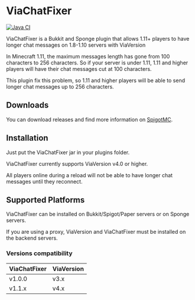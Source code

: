 # ViaChatFixer

[![Java CI](https://github.com/MrMicky-FR/ViaChatFixer/actions/workflows/build.yml/badge.svg)](https://github.com/MrMicky-FR/ViaChatFixer/actions/workflows/build.yml)

ViaChatFixer is a Bukkit and Sponge plugin that allows 1.11+ players to have longer chat messages on 1.8-1.10 servers with ViaVersion

In Minecraft 1.11, the maximum messages length has gone from 100 characters to 256 characters. So if your server is under 1.11, 1.11 and higher
players will have their chat messages cut at 100 characters.

This plugin fix this problem, so 1.11 and higher players will be able to send longer chat messages up to 256 characters.

## Downloads

You can download releases and find more information on [SpigotMC](https://www.spigotmc.org/resources/viachatfixer.61955/).

## Installation

Just put the ViaChatFixer jar in your plugins folder.

ViaChatFixer currently supports ViaVersion v4.0 or higher.

All players online during a reload will not be able to have longer chat messages until they reconnect.

## Supported Platforms

ViaChatFixer can be installed on Bukkit/Spigot/Paper servers or on Sponge servers.

If you are using a proxy, ViaVersion and ViaChatFixer must be installed on the backend servers.

### Versions compatibility

| ViaChatFixer | ViaVersion | 
| ------------ | ---------- |
|    v1.0.0    |    v3.x    |
|    v1.1.x    |    v4.x    |
